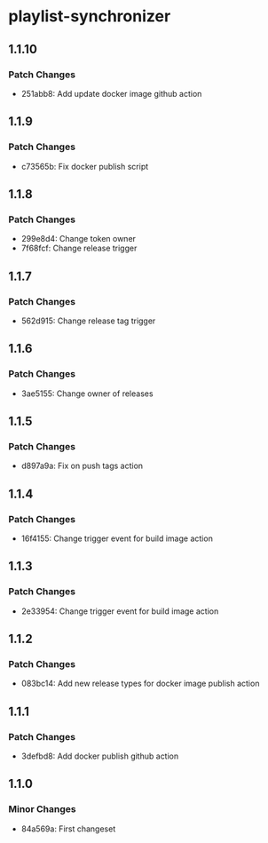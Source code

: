 # playlist-synchronizer

## 1.1.10

### Patch Changes

-   251abb8: Add update docker image github action

## 1.1.9

### Patch Changes

-   c73565b: Fix docker publish script

## 1.1.8

### Patch Changes

-   299e8d4: Change token owner
-   7f68fcf: Change release trigger

## 1.1.7

### Patch Changes

-   562d915: Change release tag trigger

## 1.1.6

### Patch Changes

-   3ae5155: Change owner of releases

## 1.1.5

### Patch Changes

-   d897a9a: Fix on push tags action

## 1.1.4

### Patch Changes

-   16f4155: Change trigger event for build image action

## 1.1.3

### Patch Changes

-   2e33954: Change trigger event for build image action

## 1.1.2

### Patch Changes

-   083bc14: Add new release types for docker image publish action

## 1.1.1

### Patch Changes

-   3defbd8: Add docker publish github action

## 1.1.0

### Minor Changes

-   84a569a: First changeset
